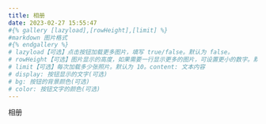 ```yaml
---
title: 相册
date: 2023-02-27 15:55:47
#{% gallery [lazyload],[rowHeight],[limit] %}
#markdown 图片格式
#{% endgallery %}
# lazyload【可选】点击按钮加载更多图片，填写 true/false。默认为 false。
# rowHeight【可选】图片显示的高度，如果需要一行显示更多的图片，可设置更小的数字。默认为 220。
# limit【可选】每次加载多少张照片。默认为 10。content: 文本内容
# display: 按钮显示的文字(可选)
# bg: 按钮的背景颜色(可选)
# color: 按钮文字的颜色(可选)
---
```


相册
